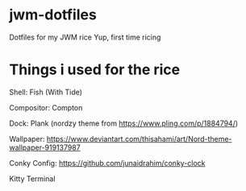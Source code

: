 # jwm-dotfiles
Dotfiles for my JWM rice
Yup, first time ricing
# Things i used for the rice
Shell: Fish (With Tide)

Compositor: Compton

Dock: Plank (nordzy theme from https://www.pling.com/p/1884794/)

Wallpaper: https://www.deviantart.com/thisahami/art/Nord-theme-wallpaper-919137987

Conky Config: https://github.com/junaidrahim/conky-clock

Kitty Terminal

